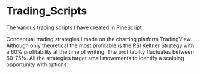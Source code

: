 # Trading_Scripts
The various trading scripts I have created in PineScript

Conceptual trading strategies I made on the charting platform TradingView.
Although only theoretical the most profitable is the RSI Keltner Strategy with a 60% profitability at the time of writing. 
The profitabilty fluctuates between 60-75%. 
All the strategies target small movements to identify a scalping opportunity with options. 
